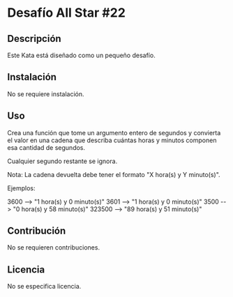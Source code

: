 # Desafío All Star #22

## Descripción

Este Kata está diseñado como un pequeño desafío.

## Instalación

No se requiere instalación.

## Uso

Crea una función que tome un argumento entero de segundos y convierta el valor en una cadena que describa cuántas horas y minutos componen esa cantidad de segundos.

Cualquier segundo restante se ignora.

Nota: La cadena devuelta debe tener el formato "X hora(s) y Y minuto(s)".

Ejemplos:

3600 --> "1 hora(s) y 0 minuto(s)"
3601 --> "1 hora(s) y 0 minuto(s)"
3500 --> "0 hora(s) y 58 minuto(s)"
323500 --> "89 hora(s) y 51 minuto(s)"

## Contribución

No se requieren contribuciones.

## Licencia

No se especifica licencia.
